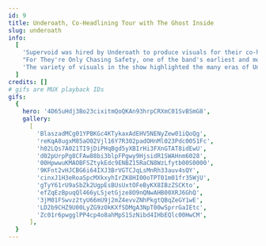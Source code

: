 ```yaml
---
id: 9
title: Underoath, Co-Headlining Tour with The Ghost Inside
slug: underoath
info:
  [
    'Supervoid was hired by Underoath to produce visuals for their co-headlining tour with The Ghost Inside. With a setlist spanning their entire career, we integrated themes from the visual branding of each album to transport the crowd through the many eras of their music. From haunted houses and desert landscapes for Define The Great Line, to colorful geometry and paper collages for Lost In The Sound Of Separation, to retro futurism and CRT glitch art for Voyeurist',
    "For They're Only Chasing Safety, one of the band's earliest and most beloved albums, we used live cameras to capture the band and their audience, uniting them on screen. This footage was heavily treated with Notch and cut to timecode, creating a dynamic and immersive experience.",
    'The variety of visuals in the show highlighted the many eras of Underoath, each bringing its own strengths and character from a long career of powerful heavy music.',
  ]
credits: []
# gifs are MUX playback IDs
gifs:
  {
    hero: '4D65uHdj3Bo23cixitmQoQKAn93hrpCRXmC01SvBSmG8',
    gallery:
      [
        'BlaszadMCg01YPBKGc4KTykaxAdEHV5NENyZew01iQoQg',
        'reKqA8ugxM85aO02Vjl16Y7R302padOHnMl023Pdc0051Fc',
        'h02LQs7A021TI9jDiPHqBgd5yXBIrHi3FXnGTAT8idEwU',
        'd02pUrpPg8CFAw88bi3blpFPgwy9HjsidR1SWAHnm6028',
        '00HpwwuKMAOBFSZtykEdc9ENBZ15RaCN8WzLfytb00S0000',
        '9KFnt2vHJCBG6i64IXJ3BrVGTCJqLsMnRh33auv4sQY',
        'cinxJ1H3eRoaSpcMXkxyhIrZK8HI00oTPT01m01fr35WjU',
        'gTyY61rU9aSbZk2UgpEsBUsUxtOFeByKX8IBzZSCKto',
        'efZqEzBpuqQl466yLSjetGjze8O9nQNwAHB00XRJ6GhQ',
        '3jM01FSwvz2tyU66mU9j2mZ4evvZNhPkgtQBqZeGY1wE',
        'LD2b9CHZ9U00LyZG9zOkKXfSDMgA3NpT00wSprrGaIEtc',
        'Zc01r6pwgglPP4cp4o8ahMpS1SzNibd4IHbEQlc00HwCM',
      ],
  }
---
```

